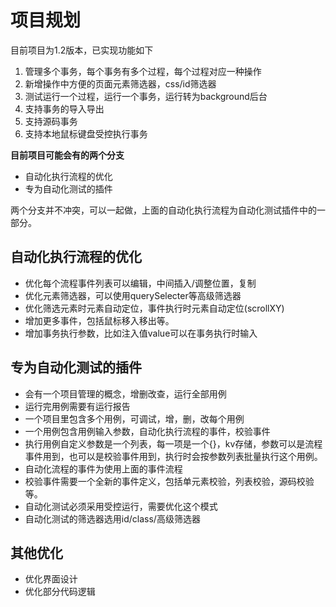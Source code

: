 # 项目规划

目前项目为1.2版本，已实现功能如下
1. 管理多个事务，每个事务有多个过程，每个过程对应一种操作   
2. 新增操作中方便的页面元素筛选器，css/id筛选器
3. 测试运行一个过程，运行一个事务，运行转为background后台   
4. 支持事务的导入导出
5. 支持源码事务
6. 支持本地鼠标键盘受控执行事务


**目前项目可能会有的两个分支**

- 自动化执行流程的优化
- 专为自动化测试的插件

两个分支并不冲突，可以一起做，上面的自动化执行流程为自动化测试插件中的一部分。

## 自动化执行流程的优化

- 优化每个流程事件列表可以编辑，中间插入/调整位置，复制
- 优化元素筛选器，可以使用querySelecter等高级筛选器
- 优化筛选元素时元素自动定位，事件执行时元素自动定位(scrollXY)
- 增加更多事件，包括鼠标移入移出等。
- 增加事务执行参数，比如注入值value可以在事务执行时输入

## 专为自动化测试的插件

- 会有一个项目管理的概念，增删改查，运行全部用例
- 运行完用例需要有运行报告
- 一个项目里包含多个用例，可调试，增，删，改每个用例
- 一个用例包含用例输入参数，自动化执行流程的事件，校验事件
- 执行用例自定义参数是一个列表，每一项是一个{}，kv存储，参数可以是流程事件用到，也可以是校验事件用到，执行时会按参数列表批量执行这个用例。
- 自动化流程的事件为使用上面的事件流程
- 校验事件需要一个全新的事件定义，包括单元素校验，列表校验，源码校验等。
- 自动化测试必须采用受控运行，需要优化这个模式
- 自动化测试的筛选器选用id/class/高级筛选器

## 其他优化

- 优化界面设计
- 优化部分代码逻辑